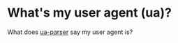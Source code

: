 # What's my user agent (ua)?

What does [ua-parser](https://github.com/tobie/ua-parser) say my user agent is?
